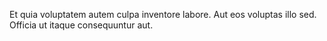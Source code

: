 Et quia voluptatem autem culpa inventore labore.
Aut eos voluptas illo sed.
Officia ut itaque consequuntur aut.